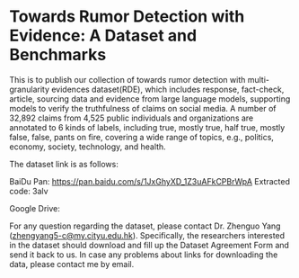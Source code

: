 # Towards Rumor Detection with Evidence: A Dataset and Benchmarks

This is to publish our collection of towards rumor detection with multi-granularity evidences dataset(RDE),  which includes response, fact-check, article, sourcing data and evidence from large language models, supporting models to verify the truthfulness of claims on social media. A number of 32,892 claims from 4,525 public individuals and organizations are annotated to 6 kinds of labels, including true, mostly true, half true, mostly false, false, pants on fire, covering a wide range of topics, e.g., politics, economy, society, technology, and health.

The dataset link is as follows:

BaiDu Pan: https://pan.baidu.com/s/1JxGhyXD_1Z3uAFkCPBrWpA 
Extracted code: 3alv 


Google Drive:

For any question regarding the dataset, please contact Dr. Zhenguo Yang (zhengyang5-c@my.cityu.edu.hk). Specifically, the researchers interested in the dataset should download and fill up the Dataset Agreement Form and send it back to us. In case any problems about links for downloading the data, please contact me by email.
